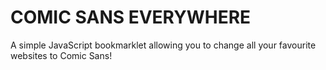 # COMIC SANS EVERYWHERE
A simple JavaScript bookmarklet allowing you to change all your favourite websites to Comic Sans!